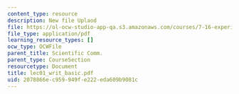```yaml
---
content_type: resource
description: New file Uplaod
file: https://ol-ocw-studio-app-qa.s3.amazonaws.com/courses/7-16-experimental-molecular-biology-biotechnology-ii-spring-2005/2078866ec959949fe222eda609b9081c_lec01_writ_basic.pdf
file_type: application/pdf
learning_resource_types: []
ocw_type: OCWFile
parent_title: Scientific Comm.
parent_type: CourseSection
resourcetype: Document
title: lec01_writ_basic.pdf
uid: 2078866e-c959-949f-e222-eda609b9081c
---
```

